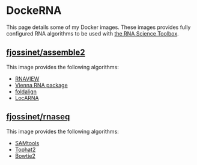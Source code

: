 # DockeRNA

This page details some of my Docker images. These images provides fully configured RNA algorithms to be used with [the RNA Science Toolbox](http://fjossinet.github.io/RNA-Science-Toolbox/).

## [fjossinet/assemble2](https://hub.docker.com/r/fjossinet/assemble2/)

This image provides the following algorithms:

* [RNAVIEW](http://ndbserver.rutgers.edu/ndbmodule/services/download/rnaview.html)
* [Vienna RNA package](https://www.tbi.univie.ac.at/RNA/)
* [foldalign](http://rth.dk/resources/foldalign/)
* [LocARNA](http://rna.informatik.uni-freiburg.de/LocARNA/)


## [fjossinet/rnaseq](https://hub.docker.com/r/fjossinet/rnaseq/)

This image provides the following algorithms:

* [SAMtools](http://samtools.sourceforge.net)
* [Tophat2](https://ccb.jhu.edu/software/tophat/)
* [Bowtie2](http://bowtie-bio.sourceforge.net/bowtie2/index.shtml)
